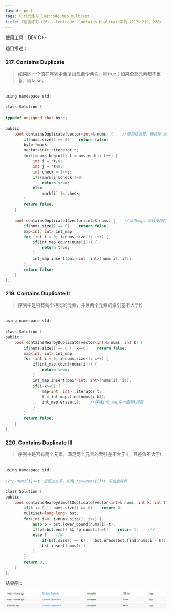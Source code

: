 ```yaml
---
layout: post
tags: C 代码练习 leetcode map multiset
title: C语言练习（26）--leetcode  Contains Duplicate系列（217、219、220）
---
```


使用工具：DEV C++

题目描述：  

### 217. Contains Duplicate ###

> 如果同一个值在序列中重复出现至少两次，则true；如果全部元素都不重复，则false。

```c

using namespace std;

class Solution {
	
typedef unsigned char byte;

public:
    bool containsDuplicate(vector<int>& nums) {    //借用位运算，桶排序,运行超时，但是这种思路要会 
    	if(nums.size() == 0)    return false;
        byte *mark;
        vector<int>::iterator t;
        for(t=nums.begin(); t!=nums.end(); t++) {
        	int i = *t/8;
        	int j = *t%8;
        	int check = 1<<j;
        	if((mark[i]&check)!=0)
        		return true;
        	else
        		mark[i] |= check;
		}
		return false;
    }
    
    bool containsDuplicate1(vector<int>& nums) {    //运用map，运行没超时，编译通过
    	if(nums.size() == 0)    return false;
        map<int, int> int_map;
        for (int i = 0; i<nums.size(); i++) {
            if(int_map.count(nums[i])) {
                return true;
            }
            int_map.insert(pair<int, int>(nums[i], i));   
        }
        return false;
    }
};

```

### 219. Contains Duplicate II ###

> 序列中是否有两个相同的元素，并且两个元素的索引差不大于K


```c

using namespace std;

class Solution {
public:
    bool containsNearbyDuplicate(vector<int>& nums, int k) {
    	if(nums.size() == 0 || k==0)    return false;
        map<int, int> int_map;
        for (int i = 0; i<nums.size(); i++) {
            if(int_map.count(nums[i])) {
           		return true;
            }
            int_map.insert(pair<int, int>(nums[i], i));
            if(i-k>=0) {
            	map<int, int>::iterator t;
            	t = int_map.find(nums[i-k]);
            	int_map.erase(t);    //保持int_map中一直有k组数
            }
        }
        return false;
    }
};

```

### 220. Contains Duplicate III ###

> 序列中是否有两个元素，满足两个元素的索引差不大于K，且差值不大于t

```c

using namespace std;

//*p-nums[i]<=t一定要这么写，如果 *p<=nums[i]+t 可能会越界

class Solution {
public:
    bool containsNearbyAlmostDuplicate(vector<int>& nums, int k, int t) {//t差值，k索引差
        if(k <= 0 || nums.size() == 0)    return 0;
        multiset<long long> bst;
        for(int i=0; i<nums.size(); i++) {
            auto p = bst.lower_bound(nums[i]-t);
            if(p!=bst.end() && *p-nums[i]<=t)    return 1;    //Y
            else {    //N
                if(bst.size() == k)    bst.erase(bst.find(nums[i - k]));
                bst.insert(nums[i]);
            }
        }
        return 0;
    }
};

```
结果图：

![](/assets/img/2016-08-19-C26/1.png)
![](/assets/img/2016-08-19-C26/2.png)
![](/assets/img/2016-08-19-C26/3.png)